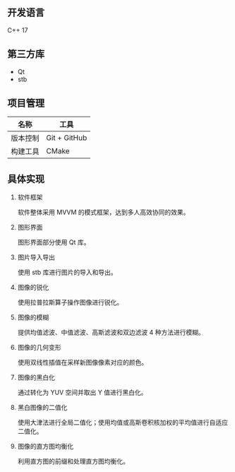 ## 开发语言

C++ 17

## 第三方库

* Qt
* stb

## 项目管理

| 名称           | 工具                 |
| -------------- | -------------------- |
| 版本控制       | Git + GitHub         |
| 构建工具       | CMake                |

## 具体实现

1. 软件框架

   软件整体采用 MVVM 的模式框架，达到多人高效协同的效果。

2. 图形界面

   图形界面部分使用 Qt 库。

3. 图片导入导出

   使用 stb 库进行图片的导入和导出。

4. 图像的锐化

   使用拉普拉斯算子操作图像进行锐化。

5. 图像的模糊

   提供均值滤波、中值滤波、高斯滤波和双边滤波 4 种方法进行模糊。

6. 图像的几何变形

   使用双线性插值在采样新图像像素对应的颜色。

7. 图像的黑白化

   通过转化为 YUV 空间并取出 Y 值进行黑白化。

8. 黑白图像的二值化

   使用大津法进行全局二值化；使用均值或高斯卷积核加权的平均值进行自适应二值化。

9. 图像的直方图均衡化

   利用直方图的前缀和处理直方图均衡化。

   